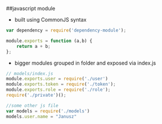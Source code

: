##javascript module

- built using CommonJS syntax

```javascript
var dependency = require('dependency-module');

module.exports = function (a,b) {
	return a + b;
};
```


- bigger modules grouped in folder and exposed via index.js


```javascript
// models/index.js
module.exports.user = require('./user')
module.exports.token = require('./token');
module.exports.role = require('./role');
require('./private')();

//some other js file
var models = require('./models')
models.user.name = "Janusz"
```

